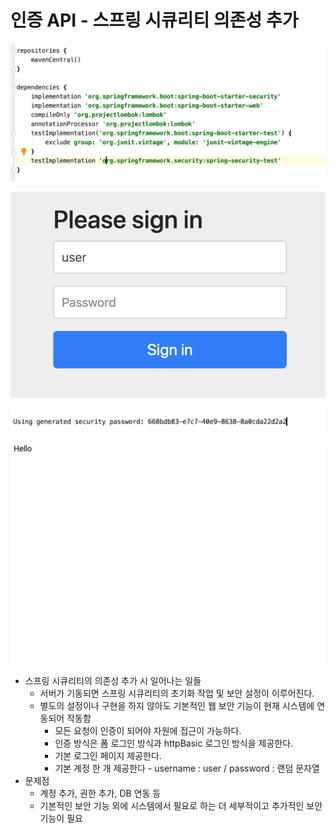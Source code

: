 # 인증 API - 스프링 시큐리티 의존성 추가

![&#xC2A4;&#xD504;&#xB9C1; &#xC2DC;&#xD050;&#xB9AC;&#xD2F0; &#xC758;&#xC874;&#xC131; &#xCD94;&#xAC00;](../../../../.gitbook/assets/2020-09-15-8.35.48.png)

![&#xC11C;&#xBC84; &#xC2E4;&#xD589; &#xC2DC; &#xB85C;&#xADF8;&#xC778; &#xD398;&#xC774;&#xC9C0;&#xAC00; &#xB098;&#xC628;&#xB2E4;.](../../../../.gitbook/assets/2020-09-15-8.36.08.png)

![&#xC11C;&#xBC84; &#xB2E8;&#xC5D0;&#xC11C; &#xC8FC;&#xB294; &#xC554;&#xD638;&#xB85C; user/ &#xD574;&#xB2F9; &#xD328;&#xC2A4;&#xB97C; &#xC801;&#xC5B4;&#xC11C; &#xB85C;&#xADF8;&#xC778;&#xC744; &#xD55C;&#xB2E4;.](../../../../.gitbook/assets/2020-09-15-8.36.03.png)

![&#xB85C;&#xADF8;&#xC778; &#xD654;&#xBA74;](../../../../.gitbook/assets/2020-09-15-8.36.25.png)

* 스프링 시큐리티의 의존성 추가 시 일어나는 일들
  * 서버가 기동되면 스프링 시큐리티의 초기화 작업 및 보안 설정이 이루어진다.
  * 별도의 설정이나 구현을 하지 않아도 기본적인 웹 보안 기능이 현재 시스템에 연동되어 작동함
    * 모든 요청이 인증이 되어야 자원에 접근이 가능하다.
    * 인증 방식은 폼 로그인 방식과 httpBasic 로그인 방식을 제공한다.
    * 기본 로그인 페이지 제공한다.
    * 기본 계정 한 개 제공한다 - username : user / password : 랜덤 문자열
* 문제점
  * 계정 추가, 권한 추가, DB 연동 등
  * 기본적인 보안 기능 외에 시스템에서 필요로 하는 더 세부적이고 추가적인 보안기능이 필요

